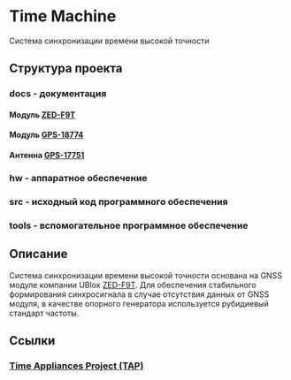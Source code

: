 # Time Machine

Система синхронизации времени высокой точности

## Структура проекта

### docs - документация

#### Модуль [ZED-F9T](https://www.u-blox.com/en/product/zed-f9t-module)
#### Модуль [GPS-18774](https://www.sparkfun.com/products/18774)
#### Антенна [GPS-17751](https://www.sparkfun.com/products/17751)

### hw - аппаратное обеспечение
### src - исходный код программного обеспечения
### tools - вспомогательное программное обеспечение

## Описание

Система синхронизации времени высокой точности основана на GNSS модуле компании UBlox [ZED-F9T](https://www.u-blox.com/en/product/zed-f9t-module).
Для обеспечения стабильного формирования синхросигнала в случае отсутствия данных от GNSS модуля, в качестве опорного генератора используется рубидиевый стандарт частоты.


## Ссылки

### [Time Appliances Project (TAP)](https://www.opencompute.org/projects/time-appliances-project-tap)
